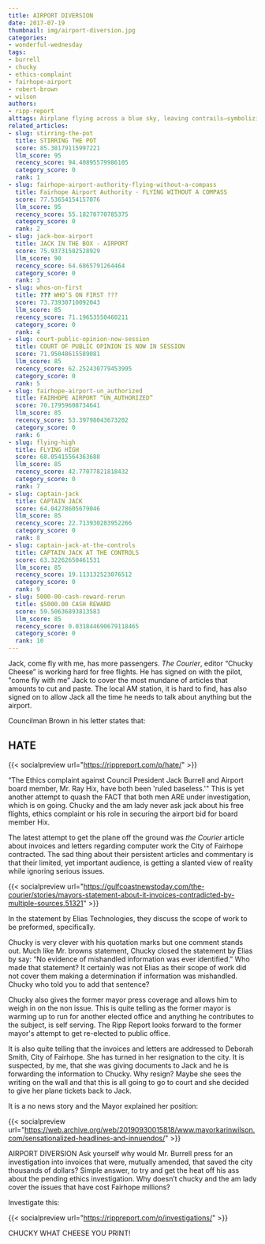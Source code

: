 ```yaml
---
title: AIRPORT DIVERSION
date: 2017-07-19
thumbnail: img/airport-diversion.jpg
categories:
- wonderful-wednesday
tags:
- burrell
- chucky
- ethics-complaint
- fairhope-airport
- robert-brown
- wilson
authors:
- ripp-report
alttags: Airplane flying across a blue sky, leaving contrails—symbolizing pilot Jack’s free flights and coverage for _The Courier_
related_articles:
- slug: stirring-the-pot
  title: STIRRING THE POT
  score: 85.38179115997221
  llm_score: 95
  recency_score: 94.40895579986105
  category_score: 0
  rank: 1
- slug: fairhope-airport-authority-flying-without-a-compass
  title: Fairhope Airport Authority - FLYING WITHOUT A COMPASS
  score: 77.53654154157076
  llm_score: 95
  recency_score: 55.18270770785375
  category_score: 0
  rank: 2
- slug: jack-box-airport
  title: JACK IN THE BOX - AIRPORT
  score: 75.93731582528929
  llm_score: 90
  recency_score: 64.6865791264464
  category_score: 0
  rank: 3
- slug: whos-on-first
  title: ??? WHO’S ON FIRST ???
  score: 73.73930710092043
  llm_score: 85
  recency_score: 71.19653550460211
  category_score: 0
  rank: 4
- slug: court-public-opinion-now-session
  title: COURT OF PUBLIC OPINION IS NOW IN SESSION
  score: 71.95048615589081
  llm_score: 85
  recency_score: 62.252430779453995
  category_score: 0
  rank: 5
- slug: fairhope-airport-un_authorized
  title: FAIRHOPE AIRPORT “UN_AUTHORIZED”
  score: 70.17959608734641
  llm_score: 85
  recency_score: 53.39798043673202
  category_score: 0
  rank: 6
- slug: flying-high
  title: FLYING HIGH
  score: 68.05415564363688
  llm_score: 85
  recency_score: 42.77077821818432
  category_score: 0
  rank: 7
- slug: captain-jack
  title: CAPTAIN JACK
  score: 64.04278605679046
  llm_score: 85
  recency_score: 22.713930283952266
  category_score: 0
  rank: 8
- slug: captain-jack-at-the-controls
  title: CAPTAIN JACK AT THE CONTROLS
  score: 63.32262650461531
  llm_score: 85
  recency_score: 19.113132523076512
  category_score: 0
  rank: 9
- slug: 5000-00-cash-reward-rerun
  title: $5000.00 CASH REWARD
  score: 59.50636893813583
  llm_score: 85
  recency_score: 0.031844690679118465
  category_score: 0
  rank: 10
---
```

Jack, come fly with me, has more passengers. _The Courier_, editor “Chucky Cheese” is working hard for free flights. He has signed on with the pilot, "come fly with me” Jack to cover the most mundane of articles that amounts to cut and paste. The local AM station, it is hard to find, has also signed on to allow Jack all the time he needs to talk about anything but the airport.

Councilman Brown in his letter states that:

## HATE

{{< socialpreview url="https://rippreport.com/p/hate/" >}}

“The Ethics complaint against Council President Jack Burrell and Airport board member, Mr. Ray Hix, have both been 'ruled baseless.'" This is yet another attempt to quash the FACT that both men ARE under investigation, which is on going. Chucky and the am lady never ask jack about his free flights, ethics complaint or his role in securing the airport bid for board member Hix.

The latest attempt to get the plane off the ground was _the Courier_ article about invoices and letters regarding computer work the City of Fairhope contracted. The sad thing about their persistent articles and commentary is that their limited, yet important audience, is getting a slanted view of reality while ignoring serious issues.

{{< socialpreview url="https://gulfcoastnewstoday.com/the-courier/stories/mayors-statement-about-it-invoices-contradicted-by-multiple-sources,51321" >}}

In the statement by Elias Technologies, they discuss the scope of work to be preformed, specifically.

Chucky is very clever with his quotation marks but one comment stands out. Much like Mr. browns statement, Chucky closed the statement by Elias by say: “No evidence of mishandled information was ever identified.” Who made that statement? It certainly was not Elias as their scope of work did not cover them making a determination if information was mishandled. Chucky who told you to add that sentence?

Chucky also gives the former mayor press coverage and allows him to weigh in on the non issue. This is quite telling as the former mayor is warming up to run for another elected office and anything he contributes to the subject, is self serving. The Ripp Report looks forward to the former mayor's attempt to get re-elected to public office.

It is also quite telling that the invoices and letters are addressed to Deborah Smith, City of Fairhope. She has turned in her resignation to the city. It is suspected, by me, that she was giving documents to Jack and he is forwarding the information to Chucky. Why resign? Maybe she sees the writing on the wall and that this is all going to go to court and she decided to give her plane tickets back to Jack.

It is a no news story and the Mayor explained her position:

{{< socialpreview url="https://web.archive.org/web/20190930015818/www.mayorkarinwilson.com/sensationalized-headlines-and-innuendos/" >}}

AIRPORT DIVERSION Ask yourself why would Mr. Burrell press for an investigation into invoices that were, mutually amended, that saved the city thousands of dollars? Simple answer, to try and get the heat off his ass about the pending ethics investigation. Why doesn’t chucky and the am lady cover the issues that have cost Fairhope millions?

Investigate this:

{{< socialpreview url="https://rippreport.com/p/investigations/" >}}

CHUCKY WHAT CHEESE YOU PRINT!

